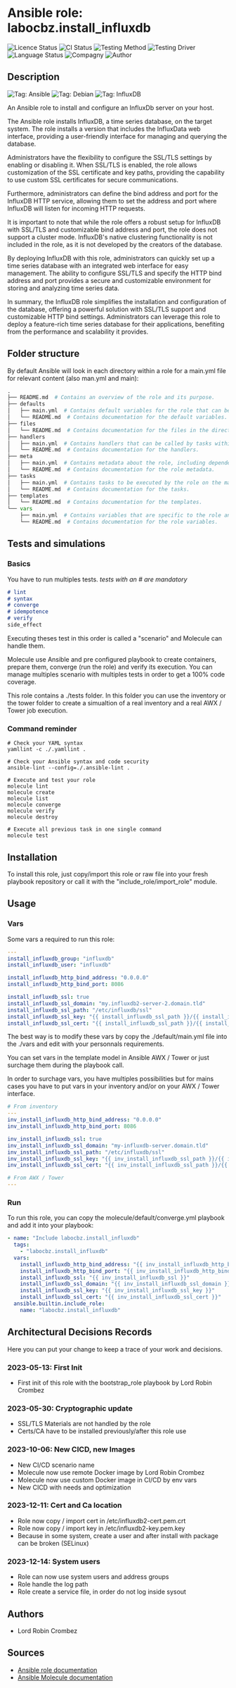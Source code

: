 # Ansible role: labocbz.install_influxdb

![Licence Status](https://img.shields.io/badge/licence-MIT-brightgreen)
![CI Status](https://img.shields.io/badge/CI-success-brightgreen)
![Testing Method](https://img.shields.io/badge/Testing%20Method-Ansible%20Molecule-blueviolet)
![Testing Driver](https://img.shields.io/badge/Testing%20Driver-docker-blueviolet)
![Language Status](https://img.shields.io/badge/language-Ansible-red)
![Compagny](https://img.shields.io/badge/Compagny-Labo--CBZ-blue)
![Author](https://img.shields.io/badge/Author-Lord%20Robin%20Crombez-blue)

## Description

![Tag: Ansible](https://img.shields.io/badge/Tech-Ansible-orange)
![Tag: Debian](https://img.shields.io/badge/Tech-Debian-orange)
![Tag: InfluxDB](https://img.shields.io/badge/Tech-InfluxDB-orange)

An Ansible role to install and configure an InfluxDb server on your host.

The Ansible role installs InfluxDB, a time series database, on the target system. The role installs a version that includes the InfluxData web interface, providing a user-friendly interface for managing and querying the database.

Administrators have the flexibility to configure the SSL/TLS settings by enabling or disabling it. When SSL/TLS is enabled, the role allows customization of the SSL certificate and key paths, providing the capability to use custom SSL certificates for secure communications.

Furthermore, administrators can define the bind address and port for the InfluxDB HTTP service, allowing them to set the address and port where InfluxDB will listen for incoming HTTP requests.

It is important to note that while the role offers a robust setup for InfluxDB with SSL/TLS and customizable bind address and port, the role does not support a cluster mode. InfluxDB's native clustering functionality is not included in the role, as it is not developed by the creators of the database.

By deploying InfluxDB with this role, administrators can quickly set up a time series database with an integrated web interface for easy management. The ability to configure SSL/TLS and specify the HTTP bind address and port provides a secure and customizable environment for storing and analyzing time series data.

In summary, the InfluxDB role simplifies the installation and configuration of the database, offering a powerful solution with SSL/TLS support and customizable HTTP bind settings. Administrators can leverage this role to deploy a feature-rich time series database for their applications, benefiting from the performance and scalability it provides.

## Folder structure

By default Ansible will look in each directory within a role for a main.yml file for relevant content (also man.yml and main):

```PYTHON
.
├── README.md  # Contains an overview of the role and its purpose.
├── defaults
│   ├── main.yml  # Contains default variables for the role that can be overridden by users.
│   └── README.md  # Contains documentation for the default variables.
├── files
│   └── README.md  # Contains documentation for the files in the directory.
├── handlers
│   ├── main.yml  # Contains handlers that can be called by tasks within the role.
│   └── README.md  # Contains documentation for the handlers.
├── meta
│   ├── main.yml  # Contains metadata about the role, including dependencies and supported platforms.
│   └── README.md  # Contains documentation for the role metadata.
├── tasks
│   ├── main.yml  # Contains tasks to be executed by the role on the managed nodes.
│   └── README.md  # Contains documentation for the tasks.
├── templates
│   └── README.md  # Contains documentation for the templates.
└── vars
    ├── main.yml  # Contains variables that are specific to the role and are not meant to be overridden.
    └── README.md  # Contains documentation for the role variables.
```

## Tests and simulations

### Basics

You have to run multiples tests. *tests with an # are mandatory*

```MARKDOWN
# lint
# syntax
# converge
# idempotence
# verify
side_effect
```

Executing theses test in this order is called a "scenario" and Molecule can handle them.

Molecule use Ansible and pre configured playbook to create containers, prepare them, converge (run the role) and verify its execution.
You can manage multiples scenario with multiples tests in order to get a 100% code coverage.

This role contains a ./tests folder. In this folder you can use the inventory or the tower folder to create a simualtion of a real inventory and a real AWX / Tower job execution.

### Command reminder

```SHELL
# Check your YAML syntax
yamllint -c ./.yamllint .

# Check your Ansible syntax and code security
ansible-lint --config=./.ansible-lint .

# Execute and test your role
molecule lint
molecule create
molecule list
molecule converge
molecule verify
molecule destroy

# Execute all previous task in one single command
molecule test
```

## Installation

To install this role, just copy/import this role or raw file into your fresh playbook repository or call it with the "include_role/import_role" module.

## Usage

### Vars

Some vars a required to run this role:

```YAML
---
install_influxdb_group: "influxdb"
install_influxdb_user: "influxdb"

install_influxdb_http_bind_address: "0.0.0.0"
install_influxdb_http_bind_port: 8086

install_influxdb_ssl: true
install_influxdb_ssl_domain: "my.influxdb2-server-2.domain.tld"
install_influxdb_ssl_path: "/etc/influxdb/ssl"
install_influxdb_ssl_key: "{{ install_influxdb_ssl_path }}/{{ install_influxdb_ssl_domain }}/{{ install_influxdb_ssl_domain }}.key"
install_influxdb_ssl_cert: "{{ install_influxdb_ssl_path }}/{{ install_influxdb_ssl_domain }}/{{ install_influxdb_ssl_domain }}.crt"

```

The best way is to modify these vars by copy the ./default/main.yml file into the ./vars and edit with your personnals requirements.

You can set vars in the template model in Ansible AWX / Tower or just surchage them during the playbook call.

In order to surchage vars, you have multiples possibilities but for mains cases you have to put vars in your inventory and/or on your AWX / Tower interface.

```YAML
# From inventory
---
inv_install_influxdb_http_bind_address: "0.0.0.0"
inv_install_influxdb_http_bind_port: 8086

inv_install_influxdb_ssl: true
inv_install_influxdb_ssl_domain: "my-influxdb-server.domain.tld"
inv_install_influxdb_ssl_path: "/etc/influxdb/ssl"
inv_install_influxdb_ssl_key: "{{ inv_install_influxdb_ssl_path }}/{{ inv_install_influxdb_ssl_domain }}/{{ inv_install_influxdb_ssl_domain }}.pem.key"
inv_install_influxdb_ssl_cert: "{{ inv_install_influxdb_ssl_path }}/{{ inv_install_influxdb_ssl_domain }}/{{ inv_install_influxdb_ssl_domain }}.pem.crt"

```

```YAML
# From AWX / Tower
---

```

### Run

To run this role, you can copy the molecule/default/converge.yml playbook and add it into your playbook:

```YAML
- name: "Include labocbz.install_influxdb"
  tags:
    - "labocbz.install_influxdb"
  vars:
    install_influxdb_http_bind_address: "{{ inv_install_influxdb_http_bind_address }}"
    install_influxdb_http_bind_port: "{{ inv_install_influxdb_http_bind_port }}"
    install_influxdb_ssl: "{{ inv_install_influxdb_ssl }}"
    install_influxdb_ssl_domain: "{{ inv_install_influxdb_ssl_domain }}"
    install_influxdb_ssl_key: "{{ inv_install_influxdb_ssl_key }}"
    install_influxdb_ssl_cert: "{{ inv_install_influxdb_ssl_cert }}"
  ansible.builtin.include_role:
    name: "labocbz.install_influxdb"
```

## Architectural Decisions Records

Here you can put your change to keep a trace of your work and decisions.

### 2023-05-13: First Init

* First init of this role with the bootstrap_role playbook by Lord Robin Crombez

### 2023-05-30: Cryptographic update

* SSL/TLS Materials are not handled by the role
* Certs/CA have to be installed previously/after this role use

### 2023-10-06: New CICD, new Images

* New CI/CD scenario name
* Molecule now use remote Docker image by Lord Robin Crombez
* Molecule now use custom Docker image in CI/CD by env vars
* New CICD with needs and optimization

### 2023-12-11: Cert and Ca location

* Role now copy / import cert in /etc/influxdb2-cert.pem.crt
* Role now copy / import key in /etc/influxdb2-key.pem.key
* Because in some system, create a user and after install with package can be broken (SELinux)

### 2023-12-14: System users

* Role can now use system users and address groups
* Role handle the log path
* Role create a service file, in order do not log inside sysout

## Authors

* Lord Robin Crombez

## Sources

* [Ansible role documentation](https://docs.ansible.com/ansible/latest/playbook_guide/playbooks_reuse_roles.html)
* [Ansible Molecule documentation](https://molecule.readthedocs.io/)
